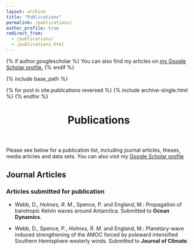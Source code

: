 ```yaml
---
layout: archive
title: "Publications"
permalink: /publications/
author_profile: true
redirect_from:
  - /publications/
  - /publications.html
---
```


{% if author.googlescholar %}
  You can also find my articles on <u><a href="{{author.googlescholar}}">my Google Scholar profile</a>.</u>
{% endif %}

{% include base_path %}

{% for post in site.publications reversed %}
  {% include archive-single.html %}
{% endfor %}

<header><h1 class="page__title" itemprop="headline">Publications</h1></header>

<section class="page__content" itemprop="text">

<p>Please see below for a publication list, including journal articles, theses, media articles and data sets. You can also visit my <a href="https://scholar.google.com.au/citations?user=6g3s9ygAAAAJ&amp;hl=en">Google Scholar profile</a></p>

<h2 id="journal-articles">Journal Articles</h2>

<h3 id="articles-submitted-for-publication">Articles submitted for publication</h3>

<ul><li><p>Webb, D., <em>Holmes, R. M.</em>, Spence, P. and England, M.: Propagation of barotropic Kelvin waves around Antarctica. Submitted to <strong>Ocean Dynamics</strong>.</p></li><li><p>Webb, D., Spence, P., <em>Holmes, R. M.</em> and England, M.: Planetary-wave induced strengthening of the AMOC forced by poleward intensified Southern Hemisphere westerly winds. Submitted to <strong>Journal of Climate</strong>.</p></li></ul>


